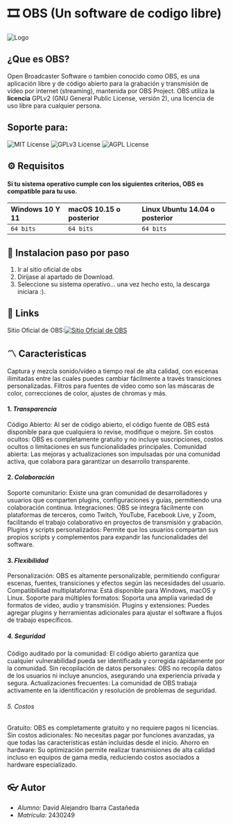 #   🎞️ OBS (Un software de codigo libre)

![Logo](https://www.muylinux.com/wp-content/uploads/2021/06/OBS-Studio.jpg)


## ¿Que es OBS?

Open Broadcaster Software o tambien conocido como OBS, es una aplicación libre y de código abierto para la grabación y transmisión de vídeo por internet (streaming), mantenida por OBS Project. OBS utiliza la **licencia** GPLv2 (GNU General Public License, versión 2), una licencia de uso libre para cualquier persona.

## Soporte para:
![MIT License](https://img.shields.io/badge/Windows-0078D6?style=for-the-badge&logo=windows&logoColor=white)
![GPLv3 License](https://img.shields.io/badge/mac%20os-000000?style=for-the-badge&logo=apple&logoColor=white)
![AGPL License](https://img.shields.io/badge/Linux-FCC624?style=for-the-badge&logo=linux&logoColor=black)
## ⚙️ Requisitos

#### Si tu sistema operativo cumple con los siguientes criterios, OBS es compatible para tu uso.
| Windows 10 Y 11 | macOS 10.15 o posterior     | Linux Ubuntu 14.04 o posterior                |
| :-------- | :------- | :------------------------- |
| `64 bits` | `64 bits` | `64 bits` |


## 📃 Instalacion paso por paso

1. Ir al sitio oficial de obs
2. Dirijase al apartado de Download.
3. Seleccione su sistema operativo... una vez hecho esto, la descarga iniciara :).
    
## 🔗 Links
Sitio Oficial de OBS:[![Sitio Oficial de OBS](https://img.shields.io/badge/GitHub%20Pages-222222?style=for-the-badge&logo=GitHub%20Pages&logoColor=white)](https://obsproject.com/es/)


## 〽️ Caracteristicas
Captura y mezcla sonido/vídeo a tiempo real de alta calidad, con escenas ilimitadas entre las cuales puedes cambiar fácilmente a través transiciones personalizadas. Filtros para fuentes de vídeo como son las máscaras de color, correcciones de color, ajustes de chromas y más.
#### 1. *Transparencia*
Código Abierto: Al ser de código abierto, el código fuente de OBS está disponible para que cualquiera lo revise, modifique o mejore.
Sin costos ocultos: OBS es completamente gratuito y no incluye suscripciones, costos ocultos o limitaciones en sus funcionalidades principales.
Comunidad abierta: Las mejoras y actualizaciones son impulsadas por una comunidad activa, que colabora para garantizar un desarrollo transparente.
#### 2. *Colaboración*
Soporte comunitario: Existe una gran comunidad de desarrolladores y usuarios que comparten plugins, configuraciones y guías, permitiendo una colaboración continua.
Integraciones: OBS se integra fácilmente con plataformas de terceros, como Twitch, YouTube, Facebook Live, y Zoom, facilitando el trabajo colaborativo en proyectos de transmisión y grabación.
Plugins y scripts personalizados: Permite que los usuarios compartan sus propios scripts y complementos para expandir las funcionalidades del software.
#### 3. *Flexibilidad*
Personalización: OBS es altamente personalizable, permitiendo configurar escenas, fuentes, transiciones y efectos según las necesidades del usuario.
Compatibilidad multiplataforma: Está disponible para Windows, macOS y Linux.
Soporte para múltiples formatos: Soporta una amplia variedad de formatos de video, audio y transmisión.
Plugins y extensiones: Puedes agregar plugins y herramientas adicionales para ajustar el software a flujos de trabajo específicos.
##### 4. *Seguridad*
Código auditado por la comunidad: El código abierto garantiza que cualquier vulnerabilidad pueda ser identificada y corregida rápidamente por la comunidad.
Sin recopilación de datos personales: OBS no recopila datos de los usuarios ni incluye anuncios, asegurando una experiencia privada y segura.
Actualizaciones frecuentes: La comunidad de OBS trabaja activamente en la identificación y resolución de problemas de seguridad.
###### 5. *Costos*
Gratuito: OBS es completamente gratuito y no requiere pagos ni licencias.
Sin costos adicionales: No necesitas pagar por funciones avanzadas, ya que todas las características están incluidas desde el inicio.
Ahorro en hardware: Su optimización permite realizar transmisiones de alta calidad incluso en equipos de gama media, reduciendo costos asociados a hardware especializado.
## 👓 Autor

- *Alumno:* David Alejandro Ibarra Castañeda
- *Matricula:* 2430249
